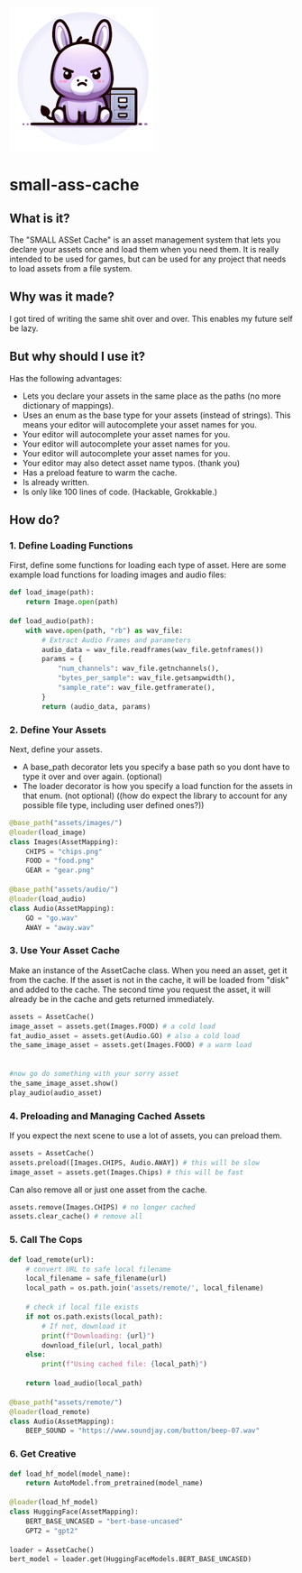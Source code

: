 ![Icon](icon.png)
# small-ass-cache

## What is it?
The "SMALL ASSet Cache" is an asset management system that lets you declare your assets once and load them when you need them. It is really intended to be used for games, but can be used for any project that needs to load assets from a file system.

## Why was it made?
I got tired of writing the same shit over and over. This enables my future self be lazy.

## But why should I use it?
Has the following advantages:
- Lets you declare your assets in the same place as the paths (no more dictionary of mappings).
- Uses an enum as the base type for your assets (instead of strings). This means your editor will autocomplete your asset names for you. 
- Your editor will autocomplete your asset names for you.
- Your editor will autocomplete your asset names for you.
- Your editor will autocomplete your asset names for you.
- Your editor may also detect asset name typos. (thank you)
- Has a preload feature to warm the cache.
- Is already written.
- Is only like 100 lines of code. (Hackable, Grokkable.)

## How do?
### 1. Define Loading Functions

First, define some functions for loading each type of asset. 
Here are some example load functions for loading images and audio files:

```python
def load_image(path):
    return Image.open(path)

def load_audio(path):
    with wave.open(path, "rb") as wav_file:
        # Extract Audio Frames and parameters
        audio_data = wav_file.readframes(wav_file.getnframes())
        params = {
            "num_channels": wav_file.getnchannels(),
            "bytes_per_sample": wav_file.getsampwidth(),
            "sample_rate": wav_file.getframerate(),
        }
        return (audio_data, params)
```

### 2. Define Your Assets

Next, define your assets. 
- A base_path decorator lets you specify a base path so you dont have to type it over and over again. (optional)
- The loader decorator is how you specify a load function for the assets in that enum. (not optional) ((how do expect the library to account for any possible file type, including user defined ones?)) 


```python
@base_path("assets/images/")
@loader(load_image)
class Images(AssetMapping):
    CHIPS = "chips.png"
    FOOD = "food.png"
    GEAR = "gear.png"

@base_path("assets/audio/")
@loader(load_audio)
class Audio(AssetMapping):
    GO = "go.wav"
    AWAY = "away.wav"

```

### 3. Use Your Asset Cache

Make an instance of the AssetCache class.
When you need an asset, get it from the cache.
If the asset is not in the cache, it will be loaded from "disk" and added to the cache.
The second time you request the asset, it will already be in the cache and gets returned immediately.


```python
assets = AssetCache()
image_asset = assets.get(Images.FOOD) # a cold load
fat_audio_asset = assets.get(Audio.GO) # also a cold load
the_same_image_asset = assets.get(Images.FOOD) # a warm load


#now go do something with your sorry asset
the_same_image_asset.show()
play_audio(audio_asset)
```

### 4. Preloading and Managing Cached Assets

If you expect the next scene to use a lot of assets, you can preload them.

```python
assets = AssetCache()
assets.preload([Images.CHIPS, Audio.AWAY]) # this will be slow
image_asset = assets.get(Images.Chips) # this will be fast
```

Can also remove all or just one asset from the cache.

```python
assets.remove(Images.CHIPS) # no longer cached
assets.clear_cache() # remove all
```

### 5. Call The Cops
```python
def load_remote(url):
    # convert URL to safe local filename
    local_filename = safe_filename(url)
    local_path = os.path.join('assets/remote/', local_filename)

    # check if local file exists
    if not os.path.exists(local_path):
        # If not, download it
        print(f"Downloading: {url}")
        download_file(url, local_path)
    else:
        print(f"Using cached file: {local_path}")

    return load_audio(local_path)

@base_path("assets/remote/")
@loader(load_remote)
class Audio(AssetMapping):
    BEEP_SOUND = "https://www.soundjay.com/button/beep-07.wav"
```

### 6. Get Creative
```python
def load_hf_model(model_name):
    return AutoModel.from_pretrained(model_name)

@loader(load_hf_model)
class HuggingFace(AssetMapping):
    BERT_BASE_UNCASED = "bert-base-uncased"
    GPT2 = "gpt2"

loader = AssetCache()
bert_model = loader.get(HuggingFaceModels.BERT_BASE_UNCASED)
```
